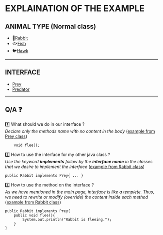 # EXPLAINATION OF THE EXAMPLE
## ANIMAL TYPE (Normal class)
- :rabbit:[Rabbit](https://github.com/BensonNgu/java/blob/main/Java%20notes/Interface/src/Interface/Rabbit.java)
- :fish:[Fish](https://github.com/BensonNgu/java/blob/main/Java%20notes/Interface/src/Interface/Fish.java)
- :bird:[Hawk](https://github.com/BensonNgu/java/blob/main/Java%20notes/Interface/src/Interface/Hawk.java)
---
## INTERFACE
- [Prey](https://github.com/BensonNgu/java/blob/main/Java%20notes/Interface/src/Interface/Prey.java)
- [Predator](https://github.com/BensonNgu/java/blob/main/Java%20notes/Interface/src/Interface/Predator.java)


---
## Q/A :question:
:one: What should we do in our interface ?  
*Declare only the methods name with no content in the body* ([example from Prey class](https://github.com/BensonNgu/java/blob/main/Java%20notes/Interface/src/Interface/Prey.java))

```
    void flee();  
```

:two: How to use the interface for my other java class ?  
*Use the keyword **implements** follow by the **interface name** in the classes that we desire to implement the interface* ([example from Rabbit class](https://github.com/BensonNgu/java/blob/main/Java%20notes/Interface/src/Interface/Rabbit.java))
```
public Rabbit implements Prey{ ... }
```

:three: How to use the method on the interface ?  
*As we have mentioned in the main page, interface is like a templete. Thus, we need to rewrite or modify (override) the content inside each method* ([example from Rabbit class](https://github.com/BensonNgu/java/blob/main/Java%20notes/Interface/src/Interface/Rabbit.java))
```
public Rabbit implements Prey{
    public void flee(){
        System.out.println("Rabbit is fleeing.");
    }
}
```  
